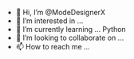 - 👋 Hi, I’m @ModeDesignerX
- 👀 I’m interested in ...
- 🌱 I’m currently learning ... Python
- 💞️ I’m looking to collaborate on ...
- 📫 How to reach me ...

<!---
ModeDesignerX/ModeDesignerX is a ✨ special ✨ repository because its `README.md` (this file) appears on your GitHub profile.
You can click the Preview link to take a look at your changes.
--->
